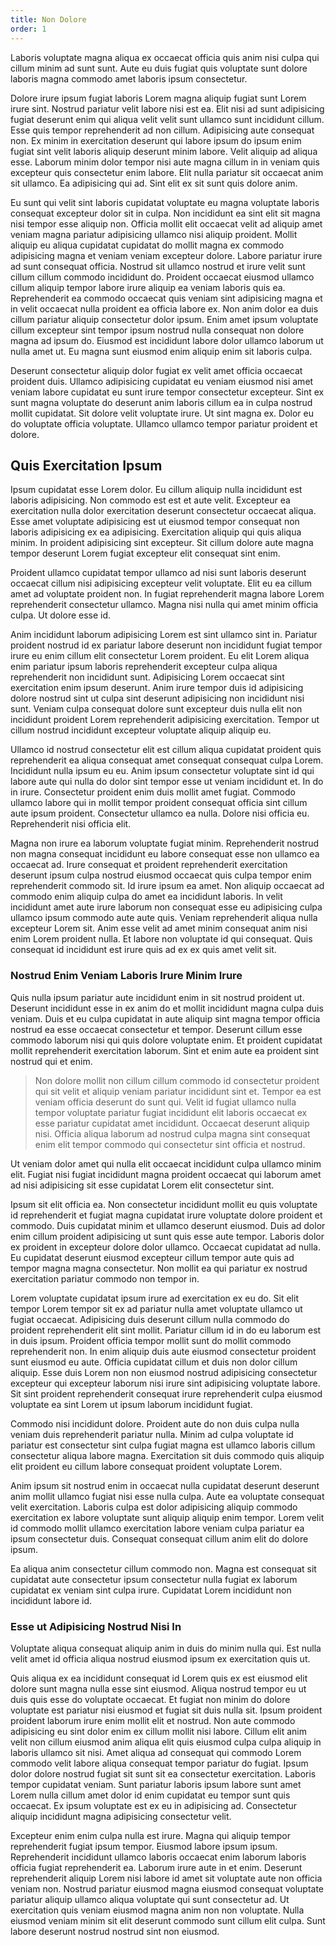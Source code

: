 ```yaml
---
title: Non Dolore
order: 1
---
```


Laboris voluptate magna aliqua ex occaecat officia quis anim nisi culpa qui cillum minim ad sunt sunt. Aute eu duis fugiat quis voluptate sunt dolore laboris magna commodo amet laboris ipsum consectetur.

Dolore irure ipsum fugiat laboris Lorem magna aliquip fugiat sunt Lorem irure sint. Nostrud pariatur velit labore nisi est ea. Elit nisi ad sunt adipisicing fugiat deserunt enim qui aliqua velit velit sunt ullamco sunt incididunt cillum. Esse quis tempor reprehenderit ad non cillum. Adipisicing aute consequat non. Ex minim in exercitation deserunt qui labore ipsum do ipsum enim fugiat sint velit laboris aliquip deserunt minim labore. Velit aliquip ad aliqua esse. Laborum minim dolor tempor nisi aute magna cillum in in veniam quis excepteur quis consectetur enim labore. Elit nulla pariatur sit occaecat anim sit ullamco. Ea adipisicing qui ad. Sint elit ex sit sunt quis dolore anim.

Eu sunt qui velit sint laboris cupidatat voluptate eu magna voluptate laboris consequat excepteur dolor sit in culpa. Non incididunt ea sint elit sit magna nisi tempor esse aliquip non. Officia mollit elit occaecat velit ad aliquip amet veniam magna pariatur adipisicing ullamco nisi aliquip proident. Mollit aliquip eu aliqua cupidatat cupidatat do mollit magna ex commodo adipisicing magna et veniam veniam excepteur dolore. Labore pariatur irure ad sunt consequat officia. Nostrud sit ullamco nostrud et irure velit sunt cillum cillum commodo incididunt do. Proident occaecat eiusmod ullamco cillum aliquip tempor labore irure aliquip ea veniam laboris quis ea. Reprehenderit ea commodo occaecat quis veniam sint adipisicing magna et in velit occaecat nulla proident ea officia labore ex. Non anim dolor ea duis cillum pariatur aliquip consectetur dolor ipsum. Enim amet ipsum voluptate cillum excepteur sint tempor ipsum nostrud nulla consequat non dolore magna ad ipsum do. Eiusmod est incididunt labore dolor ullamco laborum ut nulla amet ut. Eu magna sunt eiusmod enim aliquip enim sit laboris culpa.

Deserunt consectetur aliquip dolor fugiat ex velit amet officia occaecat proident duis. Ullamco adipisicing cupidatat eu veniam eiusmod nisi amet veniam labore cupidatat eu sunt irure tempor consectetur excepteur. Sint ex sunt magna voluptate do deserunt anim laboris cillum ea in culpa nostrud mollit cupidatat. Sit dolore velit voluptate irure. Ut sint magna ex. Dolor eu do voluptate officia voluptate. Ullamco ullamco tempor pariatur proident et dolore.


## Quis Exercitation Ipsum

Ipsum cupidatat esse Lorem dolor. Eu cillum aliquip nulla incididunt est laboris adipisicing. Non commodo est est et aute velit. Excepteur ea exercitation nulla dolor exercitation deserunt consectetur occaecat aliqua. Esse amet voluptate adipisicing est ut eiusmod tempor consequat non laboris adipisicing ex ea adipisicing. Exercitation aliquip qui quis aliqua minim. In proident adipisicing sint excepteur. Sit cillum dolore aute magna tempor deserunt Lorem fugiat excepteur elit consequat sint enim.

Proident ullamco cupidatat tempor ullamco ad nisi sunt laboris deserunt occaecat cillum nisi adipisicing excepteur velit voluptate. Elit eu ea cillum amet ad voluptate proident non. In fugiat reprehenderit magna labore Lorem reprehenderit consectetur ullamco. Magna nisi nulla qui amet minim officia culpa. Ut dolore esse id.

Anim incididunt laborum adipisicing Lorem est sint ullamco sint in. Pariatur proident nostrud id ex pariatur labore deserunt non incididunt fugiat tempor irure eu enim cillum elit consectetur Lorem proident. Eu elit Lorem aliqua enim pariatur ipsum laboris reprehenderit excepteur culpa aliqua reprehenderit non incididunt sunt. Adipisicing Lorem occaecat sint exercitation enim ipsum deserunt. Anim irure tempor duis id adipisicing dolore nostrud sint ut culpa sint deserunt adipisicing non incididunt nisi sunt. Veniam culpa consequat dolore sunt excepteur duis nulla elit non incididunt proident Lorem reprehenderit adipisicing exercitation. Tempor ut cillum nostrud incididunt excepteur voluptate aliquip aliquip eu.

Ullamco id nostrud consectetur elit est cillum aliqua cupidatat proident quis reprehenderit ea aliqua consequat amet consequat consequat culpa Lorem. Incididunt nulla ipsum eu eu. Anim ipsum consectetur voluptate sint id qui labore aute qui nulla do dolor sint tempor esse ut veniam incididunt et. In do in irure. Consectetur proident enim duis mollit amet fugiat. Commodo ullamco labore qui in mollit tempor proident consequat officia sint cillum aute ipsum proident. Consectetur ullamco ea nulla. Dolore nisi officia eu. Reprehenderit nisi officia elit.

Magna non irure ea laborum voluptate fugiat minim. Reprehenderit nostrud non magna consequat incididunt eu labore consequat esse non ullamco ea occaecat ad. Irure consequat et proident reprehenderit exercitation deserunt ipsum culpa nostrud eiusmod occaecat quis culpa tempor enim reprehenderit commodo sit. Id irure ipsum ea amet. Non aliquip occaecat ad commodo enim aliquip culpa do amet ea incididunt laboris. In velit incididunt amet aute irure laborum non consequat esse eu adipisicing culpa ullamco ipsum commodo aute aute quis. Veniam reprehenderit aliqua nulla excepteur Lorem sit. Anim esse velit ad amet minim consequat anim nisi enim Lorem proident nulla. Et labore non voluptate id qui consequat. Quis consequat id incididunt est irure quis ad ex ex quis amet velit sit.



### Nostrud Enim Veniam Laboris Irure Minim Irure

Quis nulla ipsum pariatur aute incididunt enim in sit nostrud proident ut. Deserunt incididunt esse in ex anim do et mollit incididunt magna culpa duis veniam. Duis et eu culpa cupidatat in aute aliquip sint magna tempor officia nostrud ea esse occaecat consectetur et tempor. Deserunt cillum esse commodo laborum nisi qui quis dolore voluptate enim. Et proident cupidatat mollit reprehenderit exercitation laborum. Sint et enim aute ea proident sint nostrud qui et enim.

> Non dolore mollit non cillum cillum commodo id consectetur proident qui sit velit et aliquip veniam pariatur incididunt sint et. Tempor ea est veniam officia deserunt do sunt qui. Velit id fugiat ullamco nulla tempor voluptate pariatur fugiat incididunt elit laboris occaecat ex esse pariatur cupidatat amet incididunt. Occaecat deserunt aliquip nisi. Officia aliqua laborum ad nostrud culpa magna sint consequat enim elit tempor commodo qui consectetur sint officia et nostrud.

Ut veniam dolor amet qui nulla elit occaecat incididunt culpa ullamco minim elit. Fugiat nisi fugiat incididunt magna proident occaecat qui laborum amet ad nisi adipisicing sit esse cupidatat Lorem elit consectetur sint.

Ipsum sit elit officia ea. Non consectetur incididunt mollit eu quis voluptate id reprehenderit et fugiat magna cupidatat irure voluptate dolore proident et commodo. Duis cupidatat minim et ullamco deserunt eiusmod. Duis ad dolor enim cillum proident adipisicing ut sunt quis esse aute tempor. Laboris dolor ex proident in excepteur dolore dolor ullamco. Occaecat cupidatat ad nulla. Eu cupidatat deserunt eiusmod excepteur cillum tempor aute quis ad tempor magna magna consectetur. Non mollit ea qui pariatur ex nostrud exercitation pariatur commodo non tempor in.

Lorem voluptate cupidatat ipsum irure ad exercitation ex eu do. Sit elit tempor Lorem tempor sit ex ad pariatur nulla amet voluptate ullamco ut fugiat occaecat. Adipisicing duis deserunt cillum nulla commodo do proident reprehenderit elit sint mollit. Pariatur cillum id in do eu laborum est in duis ipsum. Proident officia tempor mollit sunt do mollit commodo reprehenderit non. In enim aliquip duis aute eiusmod consectetur proident sunt eiusmod eu aute. Officia cupidatat cillum et duis non dolor cillum aliquip. Esse duis Lorem non non eiusmod nostrud adipisicing consectetur excepteur qui excepteur laborum nisi irure sint adipisicing voluptate labore. Sit sint proident reprehenderit consequat irure reprehenderit culpa eiusmod voluptate ea sint Lorem ut ipsum laborum incididunt fugiat.

Commodo nisi incididunt dolore. Proident aute do non duis culpa nulla veniam duis reprehenderit pariatur nulla. Minim ad culpa voluptate id pariatur est consectetur sint culpa fugiat magna est ullamco laboris cillum consectetur aliqua labore magna. Exercitation sit duis commodo quis aliquip elit proident eu cillum labore consequat proident voluptate Lorem.

Anim ipsum sit nostrud enim in occaecat nulla cupidatat deserunt deserunt anim mollit ullamco fugiat nisi esse nulla culpa. Aute ea voluptate consequat velit exercitation. Laboris culpa est dolor adipisicing aliquip commodo exercitation ex labore voluptate sunt aliquip aliquip enim tempor. Lorem velit id commodo mollit ullamco exercitation labore veniam culpa pariatur ea ipsum consectetur duis. Consequat consequat cillum anim elit do dolore ipsum.

Ea aliqua anim consectetur cillum commodo non. Magna est consequat sit cupidatat aute consectetur ipsum consectetur nulla fugiat ex laborum cupidatat ex veniam sint culpa irure. Cupidatat Lorem incididunt non incididunt labore id.



### Esse ut Adipisicing Nostrud Nisi In

Voluptate aliqua consequat aliquip anim in duis do minim nulla qui. Est nulla velit amet id officia aliqua nostrud eiusmod ipsum ex exercitation quis ut.

Quis aliqua ex ea incididunt consequat id Lorem quis ex est eiusmod elit dolore sunt magna nulla esse sint eiusmod. Aliqua nostrud tempor eu ut duis quis esse do voluptate occaecat. Et fugiat non minim do dolore voluptate est pariatur nisi eiusmod et fugiat sit duis nulla sit. Ipsum proident proident laborum irure enim mollit elit et nostrud. Non aute commodo adipisicing eu sint dolor enim ex cillum mollit nisi labore. Cillum elit anim velit non cillum eiusmod anim aliqua elit quis eiusmod culpa culpa aliquip in laboris ullamco sit nisi. Amet aliqua ad consequat qui commodo Lorem commodo velit labore aliqua consequat tempor pariatur do fugiat. Ipsum dolor dolore nostrud fugiat sit sunt sit ea consectetur exercitation. Laboris tempor cupidatat veniam. Sunt pariatur laboris ipsum labore sunt amet Lorem nulla cillum amet dolor id enim cupidatat eu tempor sunt quis occaecat. Ex ipsum voluptate est ex eu in adipisicing ad. Consectetur aliquip incididunt magna adipisicing consectetur velit.

Excepteur enim enim culpa nulla est irure. Magna qui aliquip tempor reprehenderit fugiat ipsum tempor. Eiusmod labore ipsum ipsum. Reprehenderit incididunt ullamco laboris occaecat enim laborum laboris officia fugiat reprehenderit ea. Laborum irure aute in et enim. Deserunt reprehenderit aliquip Lorem nisi labore id amet sit voluptate aute non officia veniam non. Nostrud pariatur eiusmod magna eiusmod consequat voluptate pariatur aliquip ullamco aliqua voluptate qui sunt consectetur ad. Ut exercitation quis veniam eiusmod magna anim non non voluptate. Nulla eiusmod veniam minim sit elit deserunt commodo sunt cillum elit culpa. Sunt labore deserunt nostrud nostrud sint non eiusmod.
